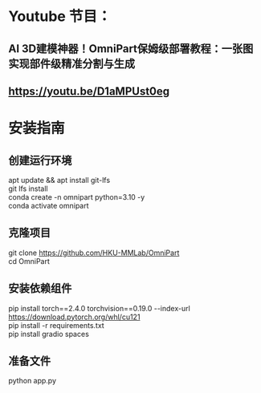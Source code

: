 # Youtube 节目：
## AI 3D建模神器！OmniPart保姆级部署教程：一张图实现部件级精准分割与生成
## https://youtu.be/D1aMPUst0eg

# 安装指南
## 创建运行环境
apt update && apt install git-lfs  
git lfs install  
conda create -n omnipart python=3.10 -y  
conda activate omnipart  

## 克隆项目
git clone https://github.com/HKU-MMLab/OmniPart  
cd OmniPart  

## 安装依赖组件
pip install torch==2.4.0 torchvision==0.19.0 --index-url https://download.pytorch.org/whl/cu121  
pip install -r requirements.txt  
pip install gradio spaces  
  
  
## 准备文件
python app.py   

  












 
















